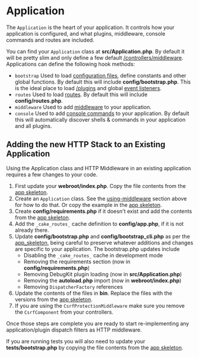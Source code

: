 # Application

The `Application` is the heart of your application. It controls
how your application is configured, and what plugins, middleware, console
commands and routes are included.

You can find your `Application` class at **src/Application.php**. By default
it will be pretty slim and only define a few default
[/controllers/middleware](controllers/middleware.md). Applications can define the following hook
methods:

- `bootstrap` Used to load [configuration files](development/configuration.md), define constants and other global functions.
  By default this will include **config/bootstrap.php**. This is the ideal place
  to load [/plugins](plugins.md) and global [event listeners](core-libraries/events.md).
- `routes` Used to load [routes](development/routing.md). By default this
  will include **config/routes.php**.
- `middleware` Used to add [middleware](controllers/middleware.md) to your application.
- `console` Used to add [console commands](console-and-shells.md) to your
  application. By default this will automatically discover shells & commands in
  your application and all plugins.

## Adding the new HTTP Stack to an Existing Application

Using the Application class and HTTP Middleware in an existing application
requires a few changes to your code.

1.  First update your **webroot/index.php**. Copy the file contents from the [app
    skeleton](https://github.com/cakephp/app/tree/3.x/webroot/index.php).
2.  Create an `Application` class. See the [using-middleware](#using-middleware) section
    above for how to do that. Or copy the example in the [app skeleton](https://github.com/cakephp/app/tree/3.x/src/Application.php).
3.  Create **config/requirements.php** if it doesn't exist and add the contents
    from the [app skeleton](https://github.com/cakephp/app/blob/3.x/config/requirements.php).
4.  Add the `_cake_routes_` cache definition to **config/app.php**, if it is
    not already there.
5.  Update **config/bootstrap.php** and **config/bootstrap_cli.php**
    as per the [app_skeleton](https://github.com/cakephp/app/tree/3.x/config/bootstrap.php),
    being careful to preserve whatever additions and changes are specific to
    your application. The bootstrap.php updates include
    - Disabling the `_cake_routes_` cache in development mode
    - Removing the requirements section (now in **config/requirements.php**)
    - Removing DebugKit plugin loading (now in **src/Application.php**)
    - Removing the **autoload.php** import (now in **webroot/index.php**)
    - Removing `DispatcherFactory` references
6.  Update the contents of the files in **bin**. Replace the files with the
    versions from the [app skeleton](https://github.com/cakephp/app/tree/3.x/bin).
7.  If you are using the `CsrfProtectionMiddleware` make sure you remove the
    `CsrfComponent` from your controllers.

Once those steps are complete you are ready to start re-implementing any
application/plugin dispatch filters as HTTP middleware.

If you are running tests you will also need to update your
**tests/bootstrap.php** by copying the file contents from the [app skeleton](https://github.com/cakephp/app/tree/3.x/tests/bootstrap.php).
